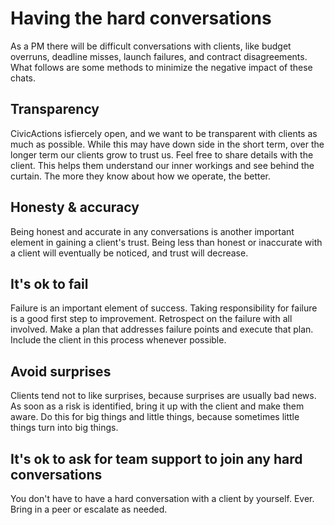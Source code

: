 # Having the hard conversations


As a PM there will be difficult conversations with clients, like budget overruns, deadline misses, launch failures, and contract disagreements. What follows are some methods to minimize the negative impact of these chats.


## Transparency

CivicActions isfiercely open, and we want to be transparent with clients as much as possible. While this may have down side in the short term, over the longer term our clients grow to trust us. Feel free to share details with the client. This helps them understand our inner workings and see behind the curtain. The more they know about how we operate, the better.



## Honesty & accuracy

Being honest and accurate in any conversations is another important element in gaining a client's trust. Being less than honest or inaccurate with a client will eventually be noticed, and trust will decrease.



## It's ok to fail

Failure is an important element of success. Taking responsibility for failure is a good first step to improvement. Retrospect on the failure with all involved. Make a plan that addresses failure points and execute that plan. Include the client in this process whenever possible.



## Avoid surprises

Clients tend not to like surprises, because surprises are usually bad news. As soon as a risk is identified, bring it up with the client and make them aware. Do this for big things and little things, because sometimes little things turn into big things.


## It's ok to ask for team support to join any hard conversations

You don't have to have a hard conversation with a client by yourself. Ever. Bring in a peer or escalate as needed.
